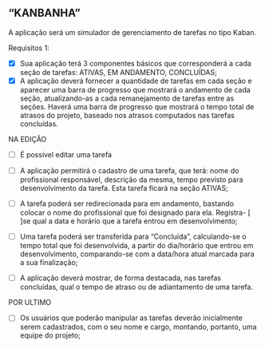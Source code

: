 ## “KANBANHA”
 A aplicação será um simulador de gerenciamento de tarefas no tipo Kaban.

Requisitos 1:
- [x] Sua aplicação terá 3 componentes básicos que corresponderá a cada seção de tarefas: ATIVAS,
EM ANDAMENTO, CONCLUÍDAS;
- [x] A aplicação deverá fornecer a quantidade de tarefas em cada seção e aparecer uma barra de
progresso que mostrará o andamento de cada seção, atualizando-as a cada remanejamento de
tarefas entre as seções. Haverá uma barra de progresso que mostrará o tempo total de atrasos do
projeto, baseado nos atrasos computados nas tarefas concluídas.

NA EDIÇÃO 

- [ ] É possível editar uma tarefa
- [ ] A aplicação permitirá o cadastro de uma tarefa, que terá:  nome do profissional responsável, descrição da mesma, tempo previsto para desenvolvimento da tarefa.
Esta tarefa ficará na seção ATIVAS;
- [ ] A tarefa poderá ser redirecionada para em andamento, bastando colocar o nome do profissional
que foi designado para ela. Registra- [ ]se qual a data e horário que a tarefa entrou em
desenvolvimento;
- [ ] Uma tarefa poderá ser transferida para “Concluída”, calculando-se o tempo total que foi
desenvolvida, a partir do dia/horário que entrou em desenvolvimento, comparando-se com a
data/hora atual marcada para a sua finalização;

- [ ] A aplicação deverá mostrar, de forma destacada, nas tarefas concluídas, qual o tempo de atraso
ou de adiantamento de uma tarefa.



POR ULTIMO
- [ ] Os usuários que poderão manipular as tarefas deverão inicialmente serem cadastrados, com o seu
nome e cargo, montando, portanto, uma equipe do projeto;
